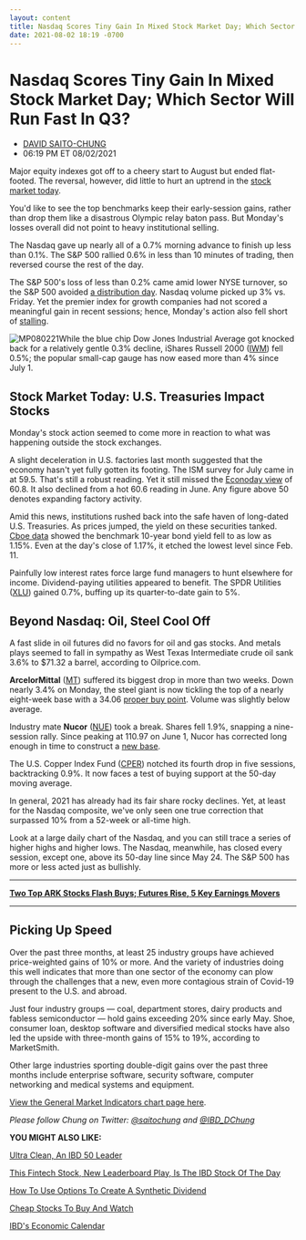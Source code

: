 ```yaml
---
layout: content
title: Nasdaq Scores Tiny Gain In Mixed Stock Market Day; Which Sector Will Run Fast In Q3?
date: 2021-08-02 18:19 -0700
---
```



Nasdaq Scores Tiny Gain In Mixed Stock Market Day; Which Sector Will Run Fast In Q3?
=====================================================================================




* [DAVID SAITO-CHUNG](https://www.investors.com/author/chungd/ "Posts by DAVID SAITO-CHUNG")
* 06:19 PM ET 08/02/2021




Major equity indexes got off to a cheery start to August but ended flat-footed. The reversal, however, did little to hurt an uptrend in the [stock market today](https://www.investors.com/market-trend/stock-market-today/stock-market-today-market-trends-best-stocks-buy-watch/).




You'd like to see the top benchmarks keep their early-session gains, rather than drop them like a disastrous Olympic relay baton pass. But Monday's losses overall did not point to heavy institutional selling.


The Nasdaq gave up nearly all of a 0.7% morning advance to finish up less than 0.1%. The S&P 500 rallied 0.6% in less than 10 minutes of trading, then reversed course the rest of the day.


The S&P 500's loss of less than 0.2% came amid lower NYSE turnover, so the S&P 500 avoided [a distribution day](https://www.investors.com/how-to-invest/investors-corner/how-to-spot-stock-market-tops-track-the-distribution-days/). Nasdaq volume picked up 3% vs. Friday. Yet the premier index for growth companies had not scored a meaningful gain in recent sessions; hence, Monday's action also fell short of [stalling](https://www.investors.com/how-to-invest/investors-corner/how-a-stalling-day-provides-a-sign-of-distribution-on-up-day/).


![MP080221](https://www.investors.com/wp-content/uploads/2021/08/MP080221-226x300.jpg)While the blue chip Dow Jones Industrial Average got knocked back for a relatively gentle 0.3% decline, iShares Russell 2000 ([IWM](https://research.investors.com/quote.aspx?symbol=IWM)) fell 0.5%; the popular small-cap gauge has now eased more than 4% since July 1.


Stock Market Today: U.S. Treasuries Impact Stocks
-------------------------------------------------


Monday's stock action seemed to come more in reaction to what was happening outside the stock exchanges.


A slight deceleration in U.S. factories last month suggested that the economy hasn't yet fully gotten its footing. The ISM survey for July came in at 59.5. That's still a robust reading. Yet it still missed the [Econoday view](https://research.investors.com/economic-calendar/) of 60.8. It also declined from a hot 60.6 reading in June. Any figure above 50 denotes expanding factory activity.


Amid this news, institutions rushed back into the safe haven of long-dated U.S. Treasuries. As prices jumped, the yield on these securities tanked. [Cboe data](https://www.cboe.com/delayed_quotes/tnx) showed the benchmark 10-year bond yield fell to as low as 1.15%. Even at the day's close of 1.17%, it etched the lowest level since Feb. 11.


Painfully low interest rates force large fund managers to hunt elsewhere for income. Dividend-paying utilities appeared to benefit. The SPDR Utilities ([XLU](https://research.investors.com/quote.aspx?symbol=XLU)) gained 0.7%, buffing up its quarter-to-date gain to 5%.


Beyond Nasdaq: Oil, Steel Cool Off
----------------------------------


A fast slide in oil futures did no favors for oil and gas stocks. And metals plays seemed to fall in sympathy as West Texas Intermediate crude oil sank 3.6% to $71.32 a barrel, according to Oilprice.com.



**ArcelorMittal** ([MT](https://research.investors.com/quote.aspx?symbol=MT)) suffered its biggest drop in more than two weeks. Down nearly 3.4% on Monday, the steel giant is now tickling the top of a nearly eight-week base with a 34.06 [proper buy point](https://www.investors.com/how-to-invest/investors-corner/chart-reading-basics-how-a-buy-point-marks-a-time-of-opportunity/). Volume was slightly below average.


Industry mate **Nucor** ([NUE](https://research.investors.com/quote.aspx?symbol=NUE)) took a break. Shares fell 1.9%, snapping a nine-session rally. Since peaking at 110.97 on June 1, Nucor has corrected long enough in time to construct a [new base](https://www.investors.com/how-to-invest/investors-corner/investor-basics-why-learning-base-patterns-gets-the-ball-rolling/).


The U.S. Copper Index Fund ([CPER](https://research.investors.com/quote.aspx?symbol=CPER)) notched its fourth drop in five sessions, backtracking 0.9%. It now faces a test of buying support at the 50-day moving average.


In general, 2021 has already had its fair share rocky declines. Yet, at least for the Nasdaq composite, we've only seen one true correction that surpassed 10% from a 52-week or all-time high.


Look at a large daily chart of the Nasdaq, and you can still trace a series of higher highs and higher lows. The Nasdaq, meanwhile, has closed every session, except one, above its 50-day line since May 24. The S&P 500 has more or less acted just as bullishly.




---


[**Two Top ARK Stocks Flash Buys; Futures Rise, 5 Key Earnings Movers**](https://www.investors.com/market-trend/stock-market-today/dow-jones-futures-stock-market-rally-erases-gains-on-economy-fears-tesla-square-lead-new-buys-solaredge-shines/)




---


Picking Up Speed
----------------


Over the past three months, at least 25 industry groups have achieved price-weighted gains of 10% or more. And the variety of industries doing this well indicates that more than one sector of the economy can plow through the challenges that a new, even more contagious strain of Covid-19 present to the U.S. and abroad.


Just four industry groups — coal, department stores, dairy products and fabless semiconductor — hold gains exceeding 20% since early May. Shoe, consumer loan, desktop software and diversified medical stocks have also led the upside with three-month gains of 15% to 19%, according to MarketSmith.


Other large industries sporting double-digit gains over the past three months include enterprise software, security software, computer networking and medical systems and equipment.


[View the General Market Indicators chart page here](https://www.investors.com/wp-content/uploads/2021/08/DailyGMI_20210802.pdf).


*Please follow Chung on Twitter: [@saitochung](https://twitter.com/SaitoChung) and [@IBD\_DChung](https://twitter.com/IBD_DChung)*


**YOU MIGHT ALSO LIKE:**


[Ultra Clean, An IBD 50 Leader](https://www.investors.com/research/ibd-50-stocks-to-watch-as-demand-for-semiconductors-accelerates-should-you-buy-this-stock/)


[This Fintech Stock, New Leaderboard Play, Is The IBD Stock Of The Day](https://www.investors.com/research/ibd-stock-of-the-day/sq-stock-square-to-buy-afterpay-square-earnings/)


[How To Use Options To Create A Synthetic Dividend](https://www.investors.com/research/options/tesla-stock-options-to-create-a-10-synthetic-dividend/)


[Cheap Stocks To Buy And Watch](https://www.investors.com/research/cheap-stocks-to-buy/)


[IBD's Economic Calendar](https://research.investors.com/economic-calendar/)




